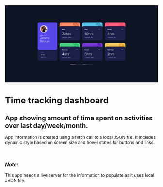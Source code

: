 ![](images/Screenshot%202022-07-03%20at%2012-01-49%20Frontend%20Mentor%20Time%20tracking%20dashboard.png)

# Time tracking dashboard

## App showing amount of time spent on activities over last day/week/month.

App information is created using a fetch call to a local JSON file. It includes dynamic style based on screen size and hover states for buttons and links.

&emsp;

### _Note:_

This app needs a live server for the information to populate as it uses local JSON file.
